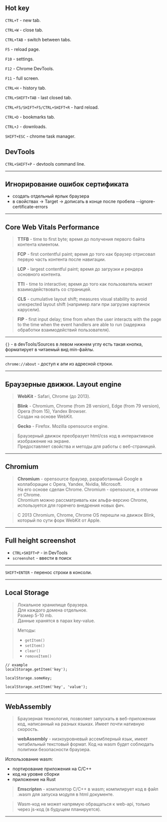 ## Hot key

`CTRL+T` - new tab.

`CTRL+W` - close tab.

`CTRL+TAB` - switch between tabs.

`F5` - reload page.

`F10` - settings.

`F12` - Chrome DevTools.

`F11` - full screen.

`CTRL+H` - history tab.

`CTRL+SHIFT+TAB` - last closed tab.

`CTRL+F5/SHIFT+F5/CTRL+SHIFT+R` - hard reload.

`CTRL+D` - bookmarks tab.

`CTRL+J` - downloads.

`SHIFT+ESC` - chrome task manager.

## DevTools

`CTRL+SHIFT+P` - devtools command line.

___

## Игнорирование ошибок сертификата

- создать отдельный ярлык браузера
- в свойствах -> Target -> дописать в конце после пробела --ignore-certificate-errors

___

## Core Web Vitals Performance

> **TTFB** - time to first byte; время до получения первого байта контента клиентом.

> **FCP** - first contentful paint; время до того как браузер отрисовал первую часть контента после навигации.

> **LCP** - largest contentful paint; время до загрузки и рендера основного контента.

> **TTI** - time to interactive; время до того как пользователь может взаимодействовать со страницей.

> **CLS** - cumulative layout shift; measures visual stability to avoid unexpected layout shift (например лаги при загрузке картинок карусели).

> **FIP** - first input delay; time from when the user interacts with the page to the time when the event handlers are able to run (задержка обработки взаимодействий пользователя).

___

`{}` - в devTools/Sources в левом нижнем углу есть такая кнопка, форматирует в читаемый вид min-файлы.

___

`chrome://about` - доступ к апи из адресной строки.

___

## Браузерные движки. Layout engine

> **WebKit** - Safari, Chrome (до 2013).

> **Blink** - Chromium, Chrome (from 28 version), Edge (from 79 version), Opera (from 15), Yandex Browser.  
> Создан на основе WebKit.

> **Gecko** - Firefox. Mozilla opensource engine. 

> Браузерный движок преобразует html/css код в интерактивное изображение на экране.  
> Предоставляет свойства и методы для работы с веб-страницей.

___

## Chromium

> **Chromium** - opensource браузер, разработанный Google в коллаборации с Opera, Yandex, Nvidia, Microsoft.  
> На его основе сделан Chrome. Chromium - opensource, в отличии от Chrome.  
> Chromium можно рассматривать как альфа-версию Chrome, используется для горячего внедрения новых фич.

> С 2013 Chromium, Chrome, Chrome OS перешли на движок Blink, который по сути форк WebKit от Apple.

___

## Full height screenshot

- `CTRL+SHIFT+P` - in DevTools
- `screenshot` - ввести в поиск

___

`SHIFT+ENTER` - перенос строки в консоли.

___

## Local Storage

> Локальное хранилище браузера.  
> Для каждого домена отдельное.  
> Размер 5-10 mb.  
> Данные хранятся в парах key-value.

> Методы:
>   - `getItem()`
>   - `setItem()`
>   - `clear()`
>   - `removeItem()`

```
// example
localStorage.getItem('key');

localStorage.someKey;

localStorage.setItem('key', 'value');
```

___

## WebAssembly

> Браузерная технология, позволяет запускать в веб-приложении код, написанный на разных языках. Имеет почти нативную скорость.

> **webAssembly** - низкоуровневый ассемблерный язык, имеет читабильный текстовый формат. Код на wasm будет соблюдать политики безопасности браузера.

Использование wasm:
- портирование приложения на С/С++
- код на уровне сборки
- приложение на Rust

> **Emscripten** - компилятор С/С++ в wasm; компилирует код в файл .wasm для запуска модуля в html документе.

> Wasm-код не может напрямую обращаться к web-api, только через js-код (в будущем планируется).

___

